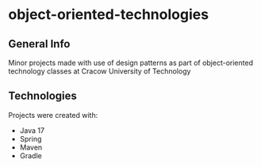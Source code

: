 # object-oriented-technologies

## General Info
Minor projects made with use of design patterns as part of object-oriented technology classes at Cracow University of Technology

## Technologies
Projects were created with:
* Java 17
* Spring
* Maven
* Gradle

